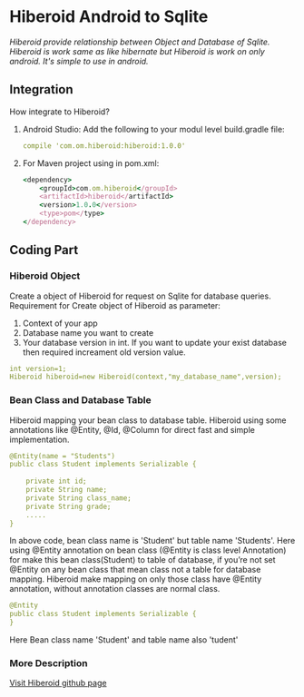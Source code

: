 # Hiberoid Android to Sqlite

*Hiberoid provide relationship between Object and Database of Sqlite.
Hiberoid is work same as like hibernate but Hiberoid is work on only android. It's simple to use in android.*

<!--![Thumbnail of slate](thumbnail.png)-->

## Integration

How integrate to Hiberoid?

1. Android Studio: Add the following to your modul level build.gradle file:

    ```yml
    compile 'com.om.hiberoid:hiberoid:1.0.0'
    ```

2. For Maven project using in pom.xml:

    ```ruby
    <dependency>
        <groupId>com.om.hiberoid</groupId>
        <artifactId>hiberoid</artifactId>
        <version>1.0.0</version>
        <type>pom</type>
    </dependency>
    ```



## Coding Part

### Hiberoid Object

Create a object of Hiberoid for request on Sqlite for database queries. Requirement for Create object of Hiberoid as parameter:

1. Context of your app
2. Database name you want to create
3. Your database version in int. If you want to update your exist database then required increament old version value.

```yml
int version=1;
Hiberoid hiberoid=new Hiberoid(context,"my_database_name",version);
```
### Bean Class and Database Table

Hiberoid mapping your bean class to database table. Hiberoid using some annotations like @Entity, @Id, @Column for direct fast and simple implementation.
```yml
@Entity(name = "Students")
public class Student implements Serializable {
    
    private int id;
    private String name;
    private String class_name;
    private String grade;
    .....
}
```
In above code, bean class name is 'Student' but table name 'Students'. Here using @Entity annotation on bean class (@Entity is class level Annotation) for make this bean class(Student) to table of database, if you’re not set @Entity on any bean class that mean class not a table for database mapping. Hiberoid make mapping on only those class have @Entity annotation, without annotation classes are normal class.
```yml
@Entity
public class Student implements Serializable {
}
```
Here Bean class name 'Student' and table name also 'tudent'


### More Description 
[Visit Hiberoid github page](https://sureksd.github.io/HiberoidDemo/)
